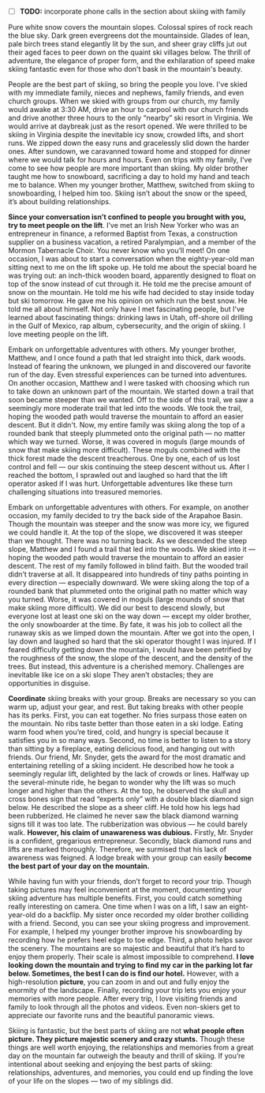 - [ ] **TODO:** incorporate phone calls in the section about skiing with family

Pure white snow covers the mountain slopes. Colossal spires of rock reach the blue sky. Dark green evergreens dot the mountainside. Glades of lean, pale birch trees stand elegantly lit by the sun, and sheer gray cliffs jut out their aged faces to peer down on the quaint ski villages below. The thrill of adventure, the elegance of proper form, and the exhilaration of speed make skiing fantastic even for those who don't bask in the mountain's beauty.

People are the best part of skiing, so bring the people you love. I've skied with my immediate family, nieces and nephews, family friends, and even church groups. When we skied with groups from our church, my family would awake at 3:30 AM, drive an hour to carpool with our church friends and drive another three hours to the only “nearby” ski resort in Virginia. We would arrive at daybreak just as the resort opened. We were thrilled to be skiing in Virginia despite the inevitable icy snow, crowded lifts, and short runs. We zipped down the easy runs and gracelessly slid down the harder ones. After sundown, we caravanned toward home and stopped for dinner where we would talk for hours and hours. Even on trips with my family, I’ve come to see how people are more important than skiing. My older brother taught me how to snowboard, sacrificing a day to hold my hand and teach me to balance. When my younger brother, Matthew, switched from skiing to snowboarding, I helped him too. Skiing isn’t about the snow or the speed, it’s about building relationships.

**Since your conversation isn’t confined to people you brought with you, try to meet people on the lift**. I’ve met an Irish New Yorker who was an entrepreneur in finance, a reformed Baptist from Texas, a construction supplier on a business vacation, a retired Paralympian, and a member of the Mormon Tabernacle Choir. You never know who you’ll meet! On one occasion, I was about to start a conversation when the eighty-year-old man sitting next to me on the lift spoke up. He told me about the special board he was trying out: an inch-thick wooden board, apparently designed to float on top of the snow instead of cut through it. He told me the precise amount of snow on the mountain. He told me his wife had decided to stay inside today but ski tomorrow. He gave me his opinion on which run the best snow. He told me all about himself. Not only have I met fascinating people, but I've learned about fascinating things: drinking laws in Utah, off-shore oil drilling in the Gulf of Mexico, rap album, cybersecurity, and the origin of skiing. I love meeting people on the lift.

Embark on unforgettable adventures with others. My younger brother, Matthew, and I once found a path that led straight into thick, dark woods. Instead of fearing the unknown, we plunged in and discovered our favorite run of the day. Even stressful experiences can be turned into adventures. On another occasion, Matthew and I were tasked with choosing which run to take down an unknown part of the mountain. We started down a trail that soon became steeper than we wanted. Off to the side of this trail, we saw a seemingly more moderate trail that led into the woods. We took the trail, hoping the wooded path would traverse the mountain to afford an easier descent. But it didn't. Now, my entire family was skiing along the top of a rounded bank that steeply plummeted onto the original path — no matter which way we turned. Worse, it was covered in moguls (large mounds of snow that make skiing more difficult). These moguls combined with the thick forest made the descent treacherous. One by one, each of us lost control and fell — our skis continuing the steep descent without us. After I reached the bottom, I sprawled out and laughed so hard that the lift operator asked if I was hurt. Unforgettable adventures like these turn challenging situations into treasured memories.

Embark on unforgettable adventures with others. For example, on another occasion, my family decided to try the back side of the Arapahoe Basin. Though the mountain was steeper and the snow was more icy, we figured we could handle it. At the top of the slope, we discovered it was steeper than we thought. There was no turning back. As we descended the steep slope, Matthew and I found a trail that led into the woods. We skied into it — hoping the wooded path would traverse the mountain to afford an easier descent. The rest of my family followed in blind faith. But the wooded trail didn’t traverse at all. It disappeared into hundreds of tiny paths pointing in every direction — especially downward. We were skiing along the top of a rounded bank that plummeted onto the original path no matter which way you turned. Worse, it was covered in moguls (large mounds of snow that make skiing more difficult). We did our best to descend slowly, but everyone lost at least one ski on the way down — except my older brother, the only snowboarder at the time. By fate, it was his job to collect all the runaway skis as we limped down the mountain. After we got into the open, I lay down and laughed so hard that the ski operator thought I was injured. If I feared difficulty getting down the mountain, I would have been petrified by the roughness of the snow, the slope of the descent, and the density of the trees. But instead, this adventure is a cherished memory. Challenges are inevitable like ice on a ski slope They aren’t obstacles; they are opportunities in disguise. 

**Coordinate** skiing breaks with your group. Breaks are necessary so you can warm up, adjust your gear, and rest. But taking breaks with other people has its perks. First, you can eat together. No fries surpass those eaten on the mountain. No ribs taste better than those eaten in a ski lodge. Eating warm food when you’re tired, cold, and hungry is special because it satisfies you in so many ways. Second, no time is better to listen to a story than sitting by a fireplace, eating delicious food, and hanging out with friends. Our friend, Mr. Snyder, gets the award for the most dramatic and entertaining retelling of a skiing incident. He described how he took a seemingly regular lift, delighted by the lack of crowds or lines. Halfway up the several-minute ride, he began to wonder why the lift was so much longer and higher than the others. At the top, he observed the skull and cross bones sign that read “experts only” with a double black diamond sign below. He described the slope as a sheer cliff. He told how his legs had been rubberized. He claimed he never saw the black diamond warning signs till it was too late. The rubberization was obvious — he could barely walk. **However, his claim of unawareness was dubious.** Firstly, Mr. Snyder is a confident, gregarious entrepreneur. Secondly, black diamond runs and lifts are marked thoroughly. Therefore, we surmised that his lack of awareness was feigned. A lodge break with your group can easily **become the best part of your day on the mountain.**

While having fun with your friends, don’t forget to record your trip. Though taking pictures may feel inconvenient at the moment, documenting your skiing adventure has multiple benefits. First, you could catch something really interesting on camera. One time when I was on a lift, I saw an eight-year-old do a backflip. My sister once recorded my older brother colliding with a friend. Second, you can see your skiing progress and improvement. For example, I helped my younger brother improve his snowboarding by recording how he prefers heel edge to toe edge. Third, a photo helps savor the scenery. The mountains are so majestic and beautiful that it’s hard to enjoy them properly. Their scale is almost impossible to comprehend. **I love looking down the mountain and trying to find my car in the parking lot far below. Sometimes, the best I can do is find our hotel.** However, with a high-resolution **picture**, you can zoom in and out and fully enjoy the enormity of the landscape. Finally, recording your trip lets you enjoy your memories with more people. After every trip, I love visiting friends and family to look through all the photos and videos. Even non-skiers get to appreciate our favorite runs and the beautiful panoramic views.

Skiing is fantastic, but the best parts of skiing are not **what people often picture. They picture majestic scenery and crazy stunts.** Though these things are well worth enjoying, the relationships and memories from a great day on the mountain far outweigh the beauty and thrill of skiing. If you’re intentional about seeking and enjoying the best parts of skiing: relationships, adventures, and memories, you could end up finding the love of your life on the slopes — two of my siblings did.